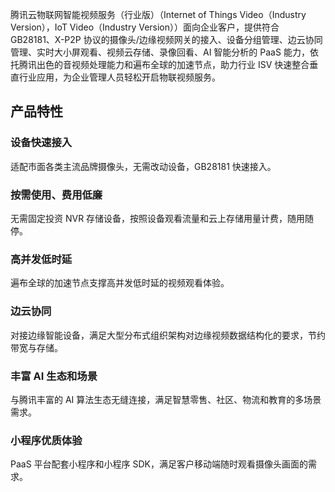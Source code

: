 腾讯云物联网智能视频服务（行业版）（Internet of Things Video（Industry Version），IoT Video（Industry Version））面向企业客户，提供符合 GB28181、X-P2P 协议的摄像头/边缘视频网关的接入、设备分组管理、边云协同管理、实时大小屏观看、视频云存储、录像回看、AI 智能分析的 PaaS 能力，依托腾讯出色的音视频处理能力和遍布全球的加速节点，助力行业 ISV 快速整合垂直行业应用，为企业管理人员轻松开启物联视频服务。

## 产品特性

### 设备快速接入

适配市面各类主流品牌摄像头，无需改动设备，GB28181 快速接入。

### 按需使用、费用低廉

无需固定投资 NVR 存储设备，按照设备观看流量和云上存储用量计费，随用随停。

### 高并发低时延

遍布全球的加速节点支撑高并发低时延的视频观看体验。

### 边云协同

对接边缘智能设备，满足大型分布式组织架构对边缘视频数据结构化的要求，节约带宽与存储。

### 丰富 AI 生态和场景

与腾讯丰富的 AI 算法生态无缝连接，满足智慧零售、社区、物流和教育的多场景需求。

### 小程序优质体验

PaaS 平台配套小程序和小程序 SDK，满足客户移动端随时观看摄像头画面的需求。
